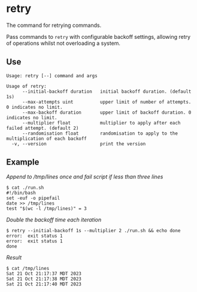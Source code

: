 # retry

The command for retrying commands.

Pass commands to `retry` with configurable backoff settings, allowing retry of operations whilst not overloading a system.

## Use
```
Usage: retry [--] command and args

Usage of retry:
      --initial-backoff duration   initial backoff duration. (default 1s)
      --max-attempts uint          upper limit of number of attempts. 0 indicates no limit.
      --max-backoff duration       upper limit of backoff duration. 0 indicates no limit.
      --multiplier float           multiplier to apply after each failed attempt. (default 2)
      --randomisation float        randomisation to apply to the multiplication of each backoff
  -v, --version                    print the version
```

## Example

_Append to /tmp/lines once and fail script if less than three lines_
```
$ cat ./run.sh 
#!/bin/bash
set -euf -o pipefail
date >> /tmp/lines
test "$(wc -l /tmp/lines)" = 3
```

_Double the backoff time each iteration_
```
$ retry --initial-backoff 1s --multiplier 2 ./run.sh && echo done
error:  exit status 1
error:  exit status 1
done
```

_Result_
```
$ cat /tmp/lines 
Sat 21 Oct 21:17:37 MDT 2023
Sat 21 Oct 21:17:38 MDT 2023
Sat 21 Oct 21:17:40 MDT 2023
```
